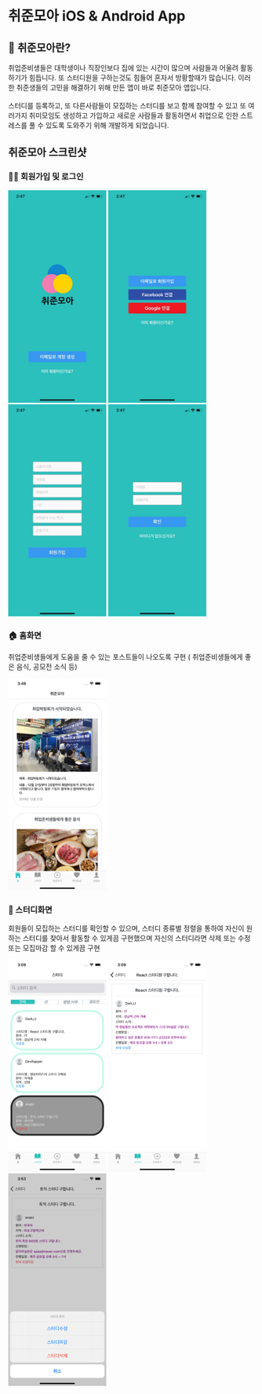 # 취준모아 iOS & Android App

## 📖 취준모아란?
취업준비생들은 대학생이나 직장인보다 집에 있는 시간이 많으며 사람들과 어울려 활동하기가 힘듭니다. 또 스터디원을 구하는것도 힘들어 혼자서 방황할때가 많습니다. 이러한 취준생들의 고민을 해결하기 위해 만든 앱이 바로 취준모아 앱입니다. <br><br>
스터디를 등록하고, 또 다른사람들이 모집하는 스터디를 보고 함께 참여할 수 있고 또 여러가지 취미모임도 생성하고 가입하고 새로운 사람들과 활동하면서 취업으로 인한 스트레스를 풀 수 있도록 도와주기 위해 개발하게 되었습니다. <br>

## 취준모아 스크린샷
### 👩‍💻 회원가입 및 로그인 
<div>
    <img src="screenshot/1.jpeg" width="200"/>
    <img src="screenshot/2.jpeg" width="200"/>
    <img src="screenshot/4.jpeg" width="200"/>
    <img src="screenshot/3.jpeg" width="200"/>
</div>

### 🏠 홈화면 
취업준비생들에게 도움을 줄 수 있는 포스트들이 나오도록 구현 ( 취업준비생들에게 좋은 음식, 공모전 소식 등)
<div>
    <img src="screenshot/5.png" width="200"/>
</div>

### 📕 스터디화면
회원들이 모집하는 스터디를 확인할 수 있으며, 스터디 종류별 정렬을 통하여 자신이 원하는 스터디를 찾아서 활동할 수 있게끔 구현했으며 자신의 스터디라면 삭제 또는 수정 또는 모집마감 할 수 있게끔 구현
<div>
    <img src="screenshot/6.png" width="200"/>
    <img src="screenshot/7.png" width="200"/>
    <img src="screenshot/8.png" width="200"/>
</div>